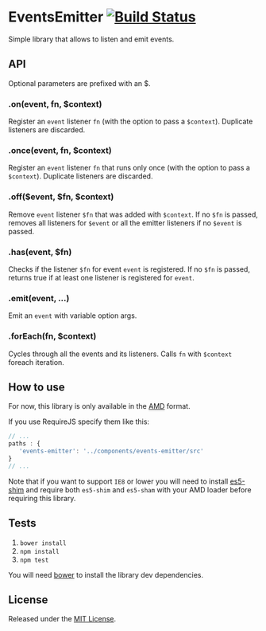 # EventsEmitter [![Build Status](https://secure.travis-ci.org/IndigoUnited/events-emitter.png?branch=master)](http://travis-ci.org/IndigoUnited/events-emitter)

Simple library that allows to listen and emit events.



## API

Optional parameters are prefixed with an $.

### .on(event, fn, $context)

Register an `event` listener `fn` (with the option to pass a `$context`).
Duplicate listeners are discarded.


### .once(event, fn, $context)

Register an `event` listener `fn` that runs only once (with the option to pass a `$context`).
Duplicate listeners are discarded.

### .off($event, $fn, $context)

Remove `event` listener `$fn` that was added with `$context`.
If no `$fn` is passed, removes all listeners for `$event` or all the emitter listeners if no `$event` is passed.


### .has(event, $fn)

Checks if the listener `$fn` for event `event` is registered.
If no `$fn` is passed, returns true if at least one listener is registered for `event`.


### .emit(event, ...)

Emit an `event` with variable option args.


### .forEach(fn, $context)

Cycles through all the events and its listeners.
Calls `fn` with `$context` foreach iteration.



## How to use

For now, this library is only available in the [AMD](https://github.com/amdjs/amdjs-api/wiki/AMD) format.

If you use RequireJS specify them like this:

```js
// ...
paths : {
   'events-emitter': '../components/events-emitter/src'
}
// ...
```

Note that if you want to support `IE8` or lower you will need to install [es5-shim](https://github.com/kriskowal/es5-shim.git) and require both `es5-shim` and `es5-sham` with your AMD loader before requiring this library.



## Tests

1. `bower install`
2. `npm install`
3. `npm test`

You will need [bower](https://github.com/bower/bower) to install the library dev dependencies.



## License

Released under the [MIT License](http://www.opensource.org/licenses/mit-license.php).
